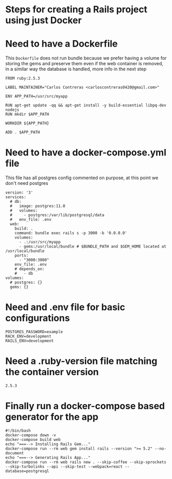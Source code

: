 Steps for creating a Rails project using just Docker
====

# Need to have a Dockerfile

This `Dockerfile` does not run bundle because we prefer having a volume for storing the gems and preserve them even if the web container is removed, in a similar way the database is handled, more info in the next step

```
FROM ruby:2.5.3

LABEL MAINTAINER="Carlos Contreras <carloscontreras0420@gmail.com>"

ENV APP_PATH=/usr/src/myapp

RUN apt-get update -qq && apt-get install -y build-essential libpq-dev nodejs
RUN mkdir $APP_PATH

WORKDIR ${APP_PATH}

ADD . $APP_PATH
```

# Need to have a docker-compose.yml file

This file has all postgres config commented on purpose, at this point we don't need postgres

```
version: '3'
services:
  # db:
  #   image: postgres:11.0
  #   volumes:
  #     - postgres:/var/lib/postgresql/data
  #   env_file: .env
  web:
    build: .
    command: bundle exec rails s -p 3000 -b '0.0.0.0'
    volumes:
      - .:/usr/src/myapp
      - gems:/usr/local/bundle # $BUNDLE_PATH and $GEM_HOME located at /usr/local/bundle
    ports:
      - "3000:3000"
    env_file: .env
    # depends_on:
    #   - db
volumes:
  # postgres: {}
  gems: {}
```

# Need and .env file for basic configurations

```
POSTGRES_PASSWORD=example
RACK_ENV=development
RAILS_ENV=development
```

# Need a .ruby-version file matching the container version
```
2.5.3
```

# Finally run a docker-compose based generator for the app

```
#!/bin/bash
docker-compose down -v
docker-compose build web
echo "===--> Installing Rails Gem..."
docker-compose run --rm web gem install rails --version ">= 5.2" --no-document
echo "===--> Generating Rails App..."
docker-compose run --rm web rails new . --skip-coffee --skip-sprockets --skip-turbolinks --api --skip-test --webpack=react --database=postgresql
```